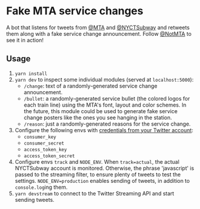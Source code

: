 # Fake MTA service changes
A bot that listens for tweets from [@MTA](http://twitter.com/MTA) and [@NYCTSubway](http://twitter.com/NYCTSubway) and retweets them along with a fake service change announcement. Follow [@NotMTA](http://twitter.com/notmta) to see it in action!

## Usage
1. `yarn install`
2. `yarn dev` to inspect some individual modules (served at `localhost:5000`):
    - `/change`: text of a randomly-generated service change announcement.
    - `/bullet`: a randomly-generated service bullet (the colored logos for each train line) using the MTA's font, layout and color schemes. In the future, this module could be used to generate fake service change posters like the ones you see hanging in the station.
    - `/reason`: just a randomly-generated reasons for the service change.
3. Configure the following envs with [credentials from your Twitter account](http://apps.twitter.com/):
    - `consumer_key`
    - `consumer_secret`
    - `access_token_key`
    - `access_token_secret`
4. Configure envs `track` and `NODE_ENV`. When `track=actual`, the actual NYCTSubway account is monitored. Otherwise, the phrase 'javascript' is passed to the streaming filter, to ensure plenty of tweets to test the settings. `NODE_ENV=production` enables sending of tweets, in addition to `console.log`ing them.
5. `yarn devstream` to connect to the Twitter Streaming API and start sending tweets.
